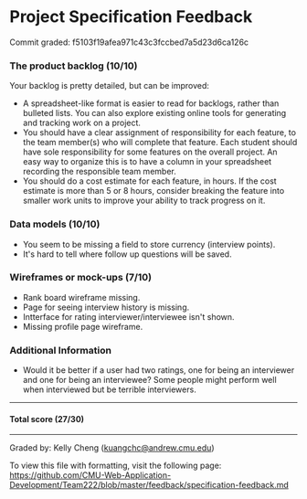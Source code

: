 Project Specification Feedback
==================

Commit graded: f5103f19afea971c43c3fccbed7a5d23d6ca126c

### The product backlog (10/10)

Your backlog is pretty detailed, but can be improved:
* A spreadsheet-like format is easier to read for backlogs, rather than bulleted lists. You can also explore existing online tools for generating and tracking work on a project. 
* You should have a clear assignment of responsibility for each feature, to the team member(s) who will complete that feature. Each student should have sole responsibility for some features on the overall project. An easy way to organize this is to have a column in your spreadsheet recording the responsible team member.
* You should do a cost estimate for each feature, in hours. If the cost estimate is more than 5 or 8 hours, consider breaking the feature into smaller work units to improve your ability to track progress on it.

### Data models (10/10)

* You seem to be missing a field to store currency (interview points).
* It's hard to tell where follow up questions will be saved.

### Wireframes or mock-ups (7/10)

* Rank board wireframe missing.
* Page for seeing interview history is missing.
* Intterface for rating interviewer/interviewee isn't shown.
* Missing profile page wireframe.

### Additional Information

* Would it be better if a user had two ratings, one for being an interviewer and one for being an interviewee? Some people might perform well when interviewed but be terrible interviewers.

---
#### Total score (27/30)
---
Graded by: Kelly Cheng (kuangchc@andrew.cmu.edu)

To view this file with formatting, visit the following page: https://github.com/CMU-Web-Application-Development/Team222/blob/master/feedback/specification-feedback.md

